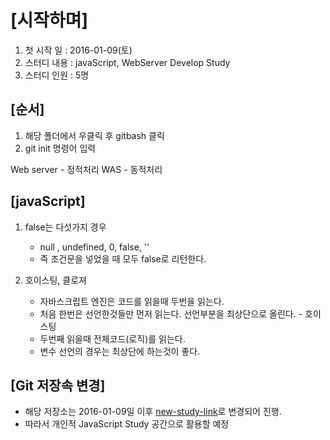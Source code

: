 [시작하며]
=======================
1. 첫 시작 일  : 2016-01-09(토)
2. 스터디 내용 : javaScript, WebServer Develop Study
3. 스터디 인원 : 5명  


[순서]
-----------------------
1. 해당 폴더에서 우클릭 후 gitbash 클릭
2. git init 명령어 입력 

Web server - 정적처리
WAS - 동적처리 


[javaScript]
------------------------
1. false는 다섯가지 경우
    - null , undefined, 0, false, ''
    - 즉 조건문을 넣었을 때 모두 false로 리턴한다.

2. 호이스팅, 클로져
    - 자바스크립트 엔진은 코드를 읽을때 두번을 읽는다.
    - 처음 한번은 선언한것들만 먼저 읽는다. 선언부분을 최상단으로 올린다. - 호이스팅 
    - 두번째 읽을때 전체코드(로직)를 읽는다. 
    - 변수 선언의 경우는 최상단에 하는것이 좋다. 


[Git 저장속 변경]
-------------------------
- 해당 저장소는 2016-01-09일 이후 [new-study-link](https://github.com/web-developer-study/javascript)로 변경되어 진행.
- 따라서 개인적 JavaScript Study 공간으로 활용할 예정